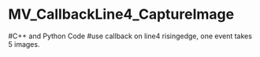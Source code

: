 # MV_CallbackLine4_CaptureImage


#C++ and Python Code
#use callback on line4 risingedge, one event takes 5 images.
